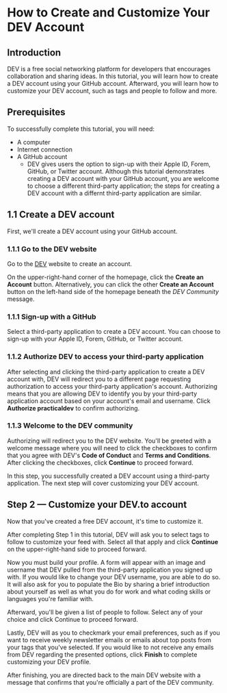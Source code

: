 # How to Create and Customize Your DEV Account

## Introduction

DEV is a free social networking platform for developers that encourages collaboration and sharing ideas. In this tutorial, you will learn how to create a DEV account using your GitHub account. Afterward, you will learn how to customize your DEV account, such as tags and people to follow and more.

## Prerequisites

To successfully complete this tutorial, you will need:

- A computer
- Internet connection
- A GitHub account
  - DEV gives users the option to sign-up with their Apple ID, Forem, GitHub, or Twitter account. Although this tutorial demonstrates creating a DEV account with your GitHub account, you are welcome to choose a different third-party application; the steps for creating a DEV account with a differnt third-party application are similar.

## 1.1 Create a DEV account

First, we'll create a DEV account using your GitHub account.

### 1.1.1 Go to the DEV website

Go to the [DEV](dev.to) website to create an account.

On the upper-right-hand corner of the homepage, click the **Create an Account** button. Alternatively, you can click the other **Create an Account** button on the left-hand side of the homepage beneath the _DEV Community_ message.

### 1.1.1 Sign-up with a GitHub

Select a third-party application to create a DEV account. You can choose to sign-up with your Apple ID, Forem, GitHub, or Twitter account.

### 1.1.2 Authorize DEV to access your third-party application

After selecting and clicking the third-party application to create a DEV account with, DEV will redirect you to a different page requesting authorization to access your third-party application's account. Authorizing means that you are allowing DEV to identify you by your third-party application account based on your account's email and username. Click **Authorize practicaldev** to confirm authorizing.

### 1.1.3 Welcome to the DEV community

Authorizing will redirect you to the DEV website. You'll be greeted with a welcome message where you will need to click the checkboxes to confirm that you agree with DEV's **Code of Conduct** and **Terms and Conditions**. After clicking the checkboxes, click **Continue** to proceed forward.

In this step, you successfully created a DEV account using a third-party application. The next step will cover customizing your DEV account.

## Step 2 — Customize your DEV.to account

Now that you've created a free DEV account, it's time to customize it.

After completing Step 1 in this tutorial, DEV will ask you to select tags to follow to customize your feed with. Select all that apply and click **Continue** on the upper-right-hand side to proceed forward.

Now you must build your profile. A form will appear with an image and username that DEV pulled from the third-party application you signed up with. If you would like to change your DEV username, you are able to do so. It will also ask for you to populate the Bio by sharing a brief introduction about yourself as well as what you do for work and what coding skills or languages you're familiar with.

Afterward, you'll be given a list of people to follow. Select any of your choice and click Continue to proceed forward.

Lastly, DEV will as you to checkmark your email preferences, such as if you want to receive weekly newsletter emails or emails about top posts from your tags that you've selected. If you would like to not receive any emails from DEV regarding the presented options, click **Finish** to complete customizing your DEV profile.

After finishing, you are directed back to the main DEV website with a message that confirms that you're officially a part of the DEV community.
